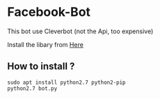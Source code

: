 # Facebook-Bot

This bot use Cleverbot (not the Api, too expensive)

Install the libary from [Here](https://github.com/0v3rl0w/Unofficial-Cleverbot-Ap)


## How to install ?

```
sudo apt install python2.7 python2-pip
python2.7 bot.py
```
